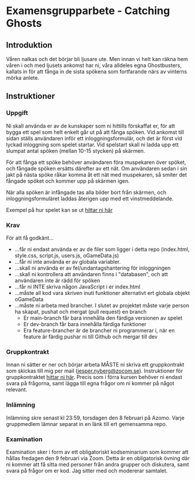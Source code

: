 
# Examensgrupparbete - Catching Ghosts

## Introduktion
Våren nalkas och det börjar bli ljusare ute. Men innan vi helt kan räkna hem våren i och med ljusets ankomst har ni, våra alldeles egna Ghostbusters, kallats in för att fånga in de sista spökena som fortfarande närs av vinterns mörka anlete.

## Instruktioner

### Uppgift
Ni skall använda er av de kunskaper som ni hittills förskaffat er, för att bygga ett spel som helt enkelt går ut på att fånga spöken. Vid ankomst till sidan ställs användaren inför ett inloggningsformulär, och det är först vid lyckad inloggning som spelet startar. Vid spelstart skall ni ladda upp ett slumpat antal spöken (mellan 10-15 stycken) på skärmen.

För att fånga ett spöke behöver användaren föra muspekaren över spöket, och fångade spöken ersätts därefter av ett nät. Om användaren sedan i sin jakt på nästa spöke råkar komma åt ett nät med muspekaren, så smiter det fångade spöket och kommer upp på skärmen igen. 

När alla spöken är infångade tas alla bilder bort från skärmen, och inloggningsformuläret laddas återigen upp med ett vinstmeddelande.

Exempel på hur spelet kan se ut [hittar ni här](https://drive.google.com/file/d/1Jpc_zNKItL6O6IfX44xjVdQTfOLjdATm/view?usp=sharing)

### Krav
För att få godkänt...
* ...får ni endast använda er av de filer som ligger i detta repo (index.html, style.css, script.js, users.js, oGameData.js)
* ...får ni inte använda er av globala variabler. 
* ...skall ni använda er av fel/undantagshantering för inloggningen
* ...skall ni kontrollera att användaren finns i "databasen", och att användaren inte är rädd för spöken
* ...får ni INTE skriva någon JavaScript i er index.html
* ...måste all kod vara skriven inuti funktioner alternativt ert globala objekt oGameData
* ...måste ni arbeta med brancher. I slutet av projektet måste varje person ha skapat, pushat och mergat (pull request) en branch
  * Er main-branch får bara innehålla den färdiga versionen av spelet
  * Er dev-branch får bara innehålla färdiga funktioner
  * Era feature-brancher är de brancher ni programmerar i, när en feature är färdig pushar ni till Github och mergar till dev

### Gruppkontrakt
Innan ni sätter er ner och börjar arbeta MÅSTE ni skriva ett gruppkontrakt som skickas till mig per mail (jesper.nyberg@zocom.se). Instruktioner för gruppkontraktet [hittar ni här](https://docs.google.com/document/d/1DpGKbG18wz1c-sMUJqIZ0qB6L7GedNwO/edit). Precis som i förra kursen behöver ni endast svara på frågorna, samt lägga till egna frågor om ni kommer på något relevant. 

### Inlämning
Inlämning skre senast kl 23:59, torsdagen den 8 februari på Azomo. Varje gruppmedlem lämnar separat in en länk till ert gemensamma repo.

### Examination
Examination sker i form av ett obligatoriskt kodseminarium som kommer att hållas fredagen den 9 februari via Zoom. Detta är en obligatorisk övning där ni kommer att få sitta med personer från andra grupper och diskutera, samt svara på frågor om er kod. Jag sitter med och modererar samtalet.

